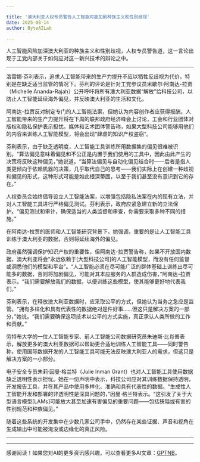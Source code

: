 ```yaml
---

title: '澳大利亚人权专员警告人工智能可能加剧种族主义和性别歧视'
date: 2025-08-14
author: ByteAILab

---
```


人工智能风险加深澳大利亚的种族主义和性别歧视，人权专员警告道，这一言论出现于工党内部关于如何应对这一新兴技术的辩论之中。

---
洛雷娜·芬利表示，追求人工智能带来的生产力提升不应以牺牲反歧视为代价，特别是在缺乏适当监管的情况下。芬利的评论是针对工党参议员米歇尔·阿南达-拉贾（Michelle Ananda-Rajah）公开呼吁将所有澳大利亚数据“解放”给科技公司，以防止人工智能延续海外偏见，并反映澳大利亚的生活和文化。

阿南达-拉贾反对制定专门的人工智能法案，但她认为内容创作者应获得报酬。人工智能带来的生产力提升将在下周的联邦政府经济峰会上讨论，工会和行业团体对版权和隐私保护表示担忧。媒体和艺术团体警告称，如果大型科技公司能够用他们的内容来训练人工智能模型，将会出现“肆虐的知识产权盗窃”。

芬利表示，由于缺乏透明度，人工智能工具训练所用数据集的偏见很难被识别。“算法偏见意味着偏见和不公正是内置于我们使用的工具中，因此由此产生的决策将反映这种偏见，”她说道。“当算法偏见与自动化偏见结合时——后者是指人类更倾向于依赖机器的决策，几乎取代自己的思考——我们实际上在创建一种歧视和偏见的形式，这种形式可能是如此根深蒂固，以至于我们甚至没有意识到它的存在。”

人权委员会始终倡导设立人工智能法案，以增强包括隐私法案在内的现有立法，并对人工智能工具进行严格偏见测试。芬利表示，政府应紧急建立新的立法保护。“偏见测试和审计，确保适当的人类监督和审查，你需要采取多种不同的措施。”

在阿南达-拉贾的医师和人工智能研究背景下，她强调，重要的是让人工智能工具训练于澳大利亚的数据，否则将延续海外的偏见。

政府虽然强调保护知识产权的重要性，但阿南达-拉贾警告称，如果不开放国内数据，澳大利亚将会“永远依赖于[大型科技公司]的人工智能模型，而没有任何监督或洞悉他们的模型和平台”。“人工智能必须在尽可能广泛的群体基础上训练出尽可能多的数据，否则将加剧偏见，可能对其本应服务的人群造成伤害，”阿南达-拉贾表示。“我们需要解放我们的数据，以便训练这些模型，使其能够更好地代表我们。”

芬利表示，在释放澳大利亚数据时，应采取公平的方式，但她认为当务之急应是监管。“拥有多样化和具有代表性的数据绝对是件好事……但这只是解决方案的一部分，”她说。“我们需要确保这项技术以公平的方式实施，真正承认人类所做的工作和贡献。”

劳特布大学的一位人工智能专家、前人工智能公司数据研究员朱迪斯·比肖普表示，解放更多的澳大利亚数据可以帮助更合适地训练人工智能工具——同时警告称，使用国际数据开发的人工智能工具可能无法反映澳大利亚人的需求，但这只是解决方案的一小部分。

电子安全专员朱莉·因曼·格兰特（Julie Inman Grant）也对人工智能工具使用数据缺乏透明性表示担忧。她在一份声明中表示，科技公司应对其训练数据保持透明，开发报告工具，并在其产品中使用多样化、准确和具有代表性的数据。“生成性人工智能开发和部署的非透明性是深具问题的，”因曼·格兰特表示。“这引发了关于大型语言模型[LAMs]可能放大甚至加速有害偏见的重要问题——包括狭隘或有害的性别规范和种族偏见。”

随着这些系统的开发集中在少数几家公司手中，仍然存在某些证据、声音和视角在生成输出中可能被淹没或边缘化的真正风险。

---
---
感谢阅读！如果您对AI的更多资讯感兴趣，可以查看更多AI文章：[GPTNB](https://gptnb.com)。